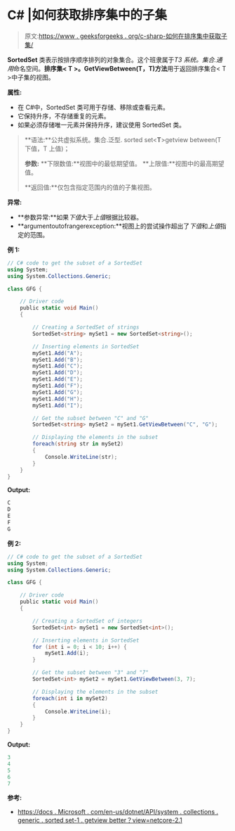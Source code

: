 # C# |如何获取排序集中的子集

> 原文:[https://www . geeksforgeeks . org/c-sharp-如何在排序集中获取子集/](https://www.geeksforgeeks.org/c-sharp-how-to-get-a-subset-in-a-sortedset/)

**SortedSet** 类表示按排序顺序排列的对象集合。这个班隶属于*T3 系统。集合.通用*命名空间。**排序集< T >。GetViewBetween(T，T)方法**用于返回排序集合< T >中子集的视图。

**属性:**

*   在 C#中，SortedSet 类可用于存储、移除或查看元素。
*   它保持升序，不存储重复的元素。
*   如果必须存储唯一元素并保持升序，建议使用 SortedSet 类。

> **语法:**公共虚拟系统。集合.泛型. sorted set<**T**>getview between(T 下值，T 上值)；
> 
> **参数:**
> **下限数值:**视图中的最低期望值。
> **上限值:**视图中的最高期望值。
> 
> **返回值:**仅包含指定范围内的值的子集视图。

**异常:**

*   **参数异常:**如果*下值*大于*上值*根据比较器。
*   **argumentoutofrangerexception:**视图上的尝试操作超出了*下值*和*上值*指定的范围。

**例 1:**

```cs
// C# code to get the subset of a SortedSet
using System;
using System.Collections.Generic;

class GFG {

    // Driver code
    public static void Main()
    {

        // Creating a SortedSet of strings
        SortedSet<string> mySet1 = new SortedSet<string>();

        // Inserting elements in SortedSet
        mySet1.Add("A");
        mySet1.Add("B");
        mySet1.Add("C");
        mySet1.Add("D");
        mySet1.Add("E");
        mySet1.Add("F");
        mySet1.Add("G");
        mySet1.Add("H");
        mySet1.Add("I");

        // Get the subset between "C" and "G"
        SortedSet<string> mySet2 = mySet1.GetViewBetween("C", "G");

        // Displaying the elements in the subset
        foreach(string str in mySet2)
        {
            Console.WriteLine(str);
        }
    }
}
```

**Output:**

```cs
C
D
E
F
G

```

**例 2:**

```cs
// C# code to get the subset of a SortedSet
using System;
using System.Collections.Generic;

class GFG {

    // Driver code
    public static void Main()
    {

        // Creating a SortedSet of integers
        SortedSet<int> mySet1 = new SortedSet<int>();

        // Inserting elements in SortedSet
        for (int i = 0; i < 10; i++) {
            mySet1.Add(i);
        }

        // Get the subset between "3" and "7"
        SortedSet<int> mySet2 = mySet1.GetViewBetween(3, 7);

        // Displaying the elements in the subset
        foreach(int i in mySet2)
        {
            Console.WriteLine(i);
        }
    }
}
```

**Output:**

```cs
3
4
5
6
7

```

**参考:**

*   [https://docs . Microsoft . com/en-us/dotnet/API/system . collections . generic . sorted set-1 . getview better？view=netcore-2.1](https://docs.microsoft.com/en-us/dotnet/api/system.collections.generic.sortedset-1.getviewbetween?view=netcore-2.1)